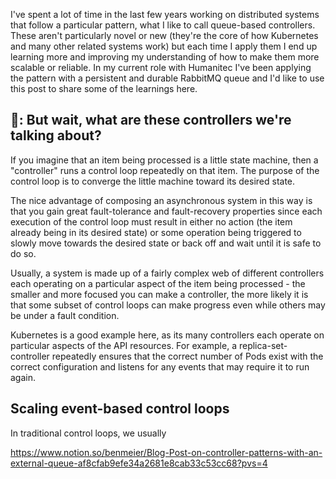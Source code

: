 <meta x-title="Controller patterns with shared queues"/>

I've spent a lot of time in the last few years working on distributed systems that follow a particular pattern, what I like to call queue-based controllers. These aren't particularly novel or new (they're the core of how Kubernetes and many other related systems work) but each time I apply them I end up learning more and improving my understanding of how to make them more scalable or reliable. In my current role with Humanitec I've been applying the pattern with a persistent and durable RabbitMQ queue and I'd like to use this post to share some of the learnings here.

## 🤔: But wait, what are these controllers we're talking about?

If you imagine that an item being processed is a little state machine, then a "controller" runs a control loop repeatedly on that item. The purpose of the control loop is to converge the little machine toward its desired state.

The nice advantage of composing an asynchronous system in this way is that you gain great fault-tolerance and fault-recovery properties since each execution of the control loop must result in either no action (the item already being in its desired state) or some operation being triggered to slowly move towards the desired state or back off and wait until it is safe to do so.

Usually, a system is made up of a fairly complex web of different controllers each operating on a particular aspect of the item being processed - the smaller and more focused you can make a controller, the more likely it is that some subset of control loops can make progress even while others may be under a fault condition.

Kubernetes is a good example here, as its many controllers each operate on particular aspects of the API resources. For example, a replica-set-controller repeatedly ensures that the correct number of Pods exist with the correct configuration and listens for any events that may require it to run again.

## Scaling event-based control loops

In traditional control loops, we usually 


https://www.notion.so/benmeier/Blog-Post-on-controller-patterns-with-an-external-queue-af8cfab9efe34a2681e8cab33c53cc68?pvs=4